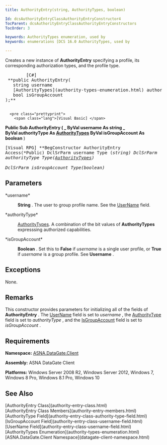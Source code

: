 ```yaml
---
title: AuthorityEntry(string, AuthorityTypes, boolean)

Id: dcsAuthorityEntryClassAuthorityEntryConstructor4
TocParent: dcsAuthorityEntryClassAuthorityEntryConstructors
TocOrder: 3

keywords: AuthorityTypes enumeration, used by
keywords: enumerations [DCS 16.0 AuthorityTypes, used by

---
```


<span>Creates a new instance of <span> **AuthorityEntry** </span> specifying a profile, its corresponding authorization types, and the profile type</span>.
<pre class="prettyprint">
        <span class="lang">[C#]</span>
 **public AuthorityEntry(
   string username
   [AuthorityTypes](authority-types-enumeration.html) authorityType
   bool isGroupAccount
);** 
      </pre>
      <pre class="prettyprint">
        <span class="lang">[Visual Basic] </span>
 **Public Sub AuthorityEntry ( _
   ByVal username As string _<br />   ByVal authorityType As [AuthorityTypes](authority-types-enumeration.html)
   ByVal isGroupAccount As boolean** 
   )</pre>
      <pre class="prettyprint">
        <span class="lang">[Visual RPG]</span>
 **BegConstructor AuthorityEntry Access(*Public)
   DclSrParm username Type (*string)
   DclSrParm authorityType Type([AuthorityTypes](authority-types-enumeration.html))<br />   DclSrParm isGroupAccount Type(*boolean)** 
      </pre>

## Parameters

<dl>
        <dt>
 *username* 
        </dt>
        <dd>

**String** . The user to group profile name. See the [ UserName](authority-entry-class-username-field.html) field.
</dd>
        <dt>
 *authorityType* 
        </dt>
        <dd>

[AuthorityTypes](authority-types-enumeration.html). A combination of the bit values of **AuthorityTypes** expresssing authorized capabilities.
</dd>
        <dt>
 *isGroupAccount* 
        </dt>
        <dd>

**Boolean** . Set this to **False** if *username* is a single user profile, or **True** if *username* is a group profile. See **Username** .
</dd>
</dl>

## Exceptions

None.
## Remarks

This constructor provides parameters for initializing all of the fields of **AuthorityEntry** . The [UserName](authority-entry-class-username-field.html) field is set to *username* , the [AuthorityType](authority-entry-class-authority-type-field.html) field is set to *authorityType* , and the [ IsGroupAccount](authority-entry-class-username-field.html) field is set to *isGroupAccount* .
## Requirements

**Namespace:** [ASNA.DataGate.Client](datagate-client-namespace.html) 

**Assembly:** ASNA DataGate Client

**Platforms:** Windows Server 2008 R2, Windows Server 2012, Windows 7, Windows 8 Pro, Windows 8.1 Pro, Windows 10
## See Also

<dl />
      [AuthorityEntry Class](authority-entry-class.html)
      <br />
      [AuthorityEntry Class Members](authority-entry-members.html)
      <br />
      [AuthorityType Field](authority-entry-class-authority-type-field.html)
      <br />
      [IsGroupAccount Field](authority-entry-class-username-field.html)
      <br />
      [UserName Field](authority-entry-class-username-field.html)
      <br />
      [AuthorityTypes Enumeration](authority-types-enumeration.html)
      <br />
      [ASNA.DataGate.Client Namespace](datagate-client-namespace.html)

